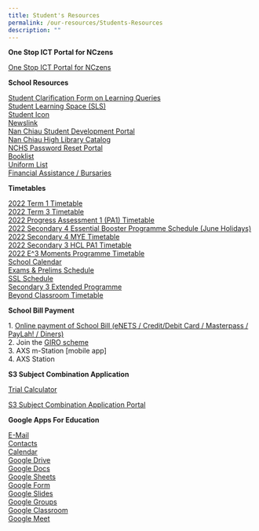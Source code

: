 ```yaml
---
title: Student's Resources
permalink: /our-resources/Students-Resources
description: ""
---
```

**One Stop ICT Portal for NCzens**

[One Stop ICT Portal for NCzens](http://go.gov.sg/nchs-onestop)

**School Resources**

[Student Clarification Form on Learning Queries](https://go.gov.sg/scform)    
[Student Learning Space (SLS)](https://learning.moe.edu.sg/)  
[Student Icon](https://workspace.google.com/dashboard)  
[Newslink](https://newslink.sg/user/Login.action?login=&loginKey=lKAICOVvJ4IhF1ebwfa8NEWlpomm9f1b%2F190%2FmsMBq11Ak5b6I6H4A%3D%3D%0D%0A)  
[Nan Chiau Student Development Portal](https://www.google.com/accounts/Logout?continue=https://appengine.google.com/_ah/logout?continue=https://ncsd.nchs.edu.sg)  
[Nan Chiau High Library Catalog](https://nanchiauhigh.spydus.com.sg/)  
[NCHS Password Reset Portal](https://www.google.com/accounts/Logout?continue=https://appengine.google.com/_ah/logout?continue=https://onestop.nchs.edu.sg)    
[Booklist](https://drive.google.com/drive/folders/0B0NLoi7jhnNmc2RKRTF2bjVLTHM?usp=sharing)[  
](http://support.nchs.edu.sg/)[Uniform List](https://drive.google.com/drive/folders/0B0NLoi7jhnNmZm1ROUZZZUVnUGM?usp=sharing)  
[Financial Assistance / Bursaries](/financial-assistance-and-bursaries)

**Timetables**

[2022 Term 1 Timetable](https://drive.google.com/drive/folders/1aGZqASMNs0pPdVXJOFMi1S0Z49QRWh58?usp=sharing)  
[2022 Term 3 Timetable](https://drive.google.com/drive/folders/1aGZqASMNs0pPdVXJOFMi1S0Z49QRWh58?usp=sharing)  
[2022 Progress Assessment 1 (PA1) Timetable](https://drive.google.com/drive/folders/1KI1ruAdnsLrv_2879bAIa5NeUEJBPfJA)  
[2022 Secondary 4 Essential Booster Programme Schedule (June Holidays)](https://drive.google.com/file/d/1cnRN4WJdinOb12VxR5YMA7vYJ2_l9jwn/view?usp=sharing)  
[2022 Secondary 4 MYE Timetable](https://drive.google.com/file/d/1XVb23nCFQXRAqm6RnCURsHJ8Lfzm0-Yg/view)  
[2022 Secondary 3 HCL PA1 Timetable](https://drive.google.com/file/d/19Unwl5mVAq5WZF40HuaKBPUOEnf4Fb45/view)  
[2022 E^3 Moments Programme Timetable](https://drive.google.com/drive/folders/1_Hv8xU_f-2-x9YK9A0eH7ObzdGp3zogh?usp=sharing)  
[School Calendar](https://www-nanchiauhigh-moe-edu-sg-admin.cwp.sg/nchs/calendar)  
[Exams & Prelims Schedule](https://www.google.com/accounts/Logout?continue=https://appengine.google.com/_ah/logout?continue=https://drive.google.com/folderview?id=0B0NLoi7jhnNmNTFPaVYwV004YmM&usp=sharing)  
[SSL Schedule](https://www.google.com/accounts/Logout?continue=https://appengine.google.com/_ah/logout?continue=https://drive.google.com/folderview?id=0B0NLoi7jhnNmM2VLWl9Kb2pOYUE&usp=sharing)  
[Secondary 3 Extended Programme](https://www.google.com/accounts/Logout?continue=https://appengine.google.com/_ah/logout?continue=https://drive.google.com/drive/folders/0B0NLoi7jhnNmeTF4TWhTX1hWTjQ?usp=sharing)  
[Beyond Classroom Timetable](https://www.google.com/accounts/Logout?continue=https://appengine.google.com/_ah/logout?continue=https://drive.google.com/drive/folders/0B0NLoi7jhnNmVXI4RnhDN1NvNEk?usp=sharing)

**School Bill Payment**

1\.  [Online payment of School Bill (eNETS / Credit/Debit Card / Masterpass / PayLah! / Diners)](https://e-station.axs.com.sg/AXSOnline/external_apps/landing_page.php?bn=4ac28577e0795b27e2e52d9da0d1cc6444b109cee884cd66f9662a6e4e31d7c86e6d6da7d5662e1eadbcb2b3f811582e) [](https://e-station.axs.com.sg/AXSOnline/external_apps/landing_page.php?bn=4ac28577e0795b27e2e52d9da0d1cc6444b109cee884cd66f9662a6e4e31d7c86e6d6da7d5662e1eadbcb2b3f811582e)<br>
2\.  Join the [GIRO scheme](https://va.ecitizen.gov.sg/cfp/customerPages/moe/displayresult.aspx?MesId=1287872)<br>
3.  AXS m-Station \[mobile app\] <br>
4.  AXS Station 

**S3 Subject Combination Application**

[Trial Calculator](https://forms.gle/iq6xRKgMoz9CcDdA6) 

[S3 Subject Combination Application Portal](https://docs.google.com/forms/d/e/1FAIpQLSeTztqkRj1MDJTq8qR3FWsI-GqwmVGF0qJmoewLX3DN_kdcaA/viewform?usp=sf_link)

**Google Apps For Education**

[E-Mail](https://www.google.com/accounts/Logout?continue=https://appengine.google.com/_ah/logout?continue=https://gmail.com)  
[Contacts](https://www.google.com/accounts/Logout?continue=https://appengine.google.com/_ah/logout?continue=https://www.google.com/contacts/)  
[Calendar](https://www.google.com/accounts/Logout?continue=https://appengine.google.com/_ah/logout?continue=https://calendar.google.com/)  
[Google Drive](https://www.google.com/accounts/Logout?continue=https://appengine.google.com/_ah/logout?continue=https://drive.google.com)  
[Google Docs](https://www.google.com/accounts/Logout?continue=https://appengine.google.com/_ah/logout?continue=https://docs.google.com)  
[Google Sheets](https://www.google.com/accounts/Logout?continue=https://appengine.google.com/_ah/logout?continue=https://sheets.google.com)  
[Google Form](https://www.google.com/accounts/Logout?continue=https://appengine.google.com/_ah/logout?continue=https://forms.google.com)  
[Google Slides](https://www.google.com/accounts/Logout?continue=https://appengine.google.com/_ah/logout?continue=https://slides.google.com)  
[Google Groups](https://www.google.com/accounts/Logout?continue=https://appengine.google.com/_ah/logout?continue=https://groups.google.com)  
[Google Classroom](https://www.google.com/accounts/Logout?continue=https://appengine.google.com/_ah/logout?continue=https://classroom.google.com)  
[Google Meet](https://www.google.com/accounts/Logout?continue=https://appengine.google.com/_ah/logout?continue=https://meet.google.com)